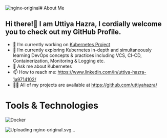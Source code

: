 ![nginx-original](https://github.com/user-attachments/assets/d215945f-cb35-4ce7-87c0-be12c145d391)# About Me
## Hi there!👋 I am Uttiya Hazra, I cordially welcome you to check out my GitHub Profile.
  
- 🔭 I’m currently working on [Kubernetes Project](https://github.com/uttiyahazra/kubernetes-project)
- 🌱 I’m currently exploring Kubernetes in-depth and simultaneously learning DevOps concepts & practices including VCS, CI-CD, Containerization, Monitoring & Logging etc.
- 💬 Ask me about Kubernetes
- 📫 How to reach me: https://www.linkedin.com/in/uttiya-hazra-1a9714102/ 
- 👨‍💻 All of my projects are available at https://github.com/uttiyahazra/

# Tools & Technologies 
![Docker](https://www.docker.com/)

![Uploading nginx-origi<svg xmlns="http://www.w3.org/2000/svg" viewBox="0 0 128 128"><path d="M24.5 50.5c-1.5 0-2.5 1.2-2.5 2.7v14.1l-15.9-16c-.8-.8-2.2-1-3.2-.6S1 52.1 1 53.2v20.7c0 1.5 1.5 2.7 3 2.7s3-1.2 3-2.7V59.8l16.1 16c.5.5 1.2.8 1.9.8.3 0 .4-.1.7-.2 1-.4 1.3-1.4 1.3-2.5V53.3c0-1.5-1-2.8-2.5-2.8zm19.7 11.8c-1.4 0-2.7 1.4-2.7 2.8s1.3 2.8 2.7 2.8l6.6.4-1.5 3.7h-8.5l-4.2-7.9 4.3-8.1H50l2.1 4h5.5L54 52.1l-.8-1.1H37.6l-.7 1.2L31 62.5l-.7 1.3.7 1.3 5.8 10.3.8 1.6h15.1l.7-1.7 4.3-9 1.9-4.3h-4.4l-11 .3zM65 50.5c-1.4 0-3 1.3-3 2.7V60h6v-6.7c0-1.5-1.6-2.8-3-2.8zm30.4.3c-1-.4-2.4-.2-3.1.6L76 67.4V53.3c0-1.5-1-2.7-2.5-2.7S71 51.8 71 53.3V74c0 1.1.7 2.1 1.7 2.5.3.1.7.2 1 .2.7 0 1.6-.3 2.1-.8l16.2-16V74c0 1.5 1 2.7 2.5 2.7S97 75.5 97 74V53.3c0-1.1-.6-2.1-1.6-2.5zm21.8 12.8l8.4-8.4c1.1-1.1 1.1-2.8 0-3.8-1.1-1.1-2.8-1.1-3.8 0l-8.4 8.4-8.4-8.4c-1.1-1.1-2.8-1.1-3.8 0-1.1 1.1-1.1 2.8 0 3.8l8.4 8.4-8.4 8.4c-1.1 1.1-1.1 2.8 0 3.8.5.5 1.2.8 1.9.8s1.4-.3 1.9-.8l8.4-8.4 8.4 8.4c.5.5 1.2.8 1.9.8s1.4-.3 1.9-.8c1.1-1.1 1.1-2.8 0-3.8l-8.4-8.4zM62 73.9c0 1.4 1.5 2.7 3 2.7 1.4 0 3-1.3 3-2.7V62h-6v11.9z" fill="#090"/></svg>nal.svg…]()

